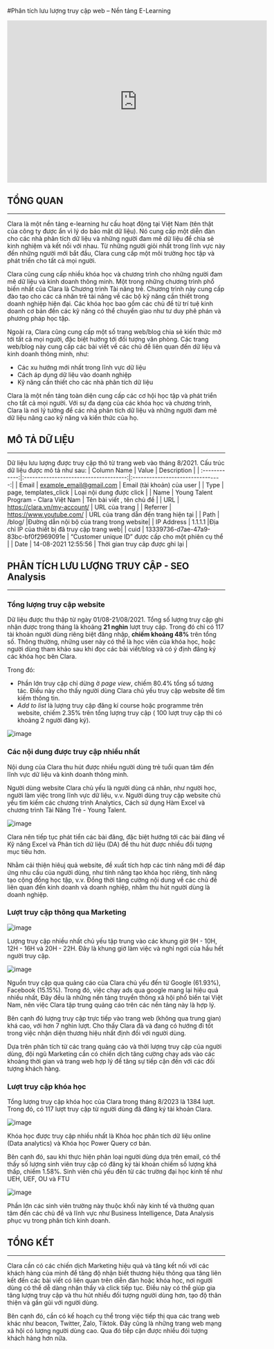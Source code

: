 #Phân tích lưu lượng truy cập web – Nền tảng E-Learning

<iframe title="SEO Analysis" width="600" height="373.5" src="https://app.powerbi.com/view?r=eyJrIjoiZWJmMTRkNTMtZmFkNi00YmJmLWI4MDEtNzk1NTU0NjY1NWViIiwidCI6ImUyY2JlMDJjLTJkM2UtNGVjNi1hY2RkLTY2YTA3ZTlkNTBhNiIsImMiOjZ9&pageName=ReportSection" frameborder="0" allowFullScreen="true"></iframe>

## TỔNG QUAN 
***

Clara là một nền tảng e-learning hư cấu hoạt động tại Việt Nam (tên thật của công ty được ẩn vì lý do bảo mật dữ liệu). Nó cung cấp một diễn đàn cho các nhà phân tích dữ liệu và những người đam mê dữ liệu để chia sẻ kinh nghiệm và kết nối với nhau. Từ những người giỏi nhất trong lĩnh vực này đến những người mới bắt đầu, Clara cung cấp một môi trường học tập và phát triển cho tất cả mọi người.

Clara cũng cung cấp nhiều khóa học và chương trình cho những người đam mê dữ liệu và kinh doanh thông minh. Một trong những chương trình phổ biến nhất của Clara là Chương trình Tài năng trẻ. Chương trình này cung cấp đào tạo cho các cá nhân trẻ tài năng về các bộ kỹ năng cần thiết trong doanh nghiệp hiện đại. Các khóa học bao gồm các chủ đề từ trí tuệ kinh doanh cơ bản đến các kỹ năng có thể chuyển giao như tư duy phê phán và phương pháp học tập. 

Ngoài ra, Clara cũng cung cấp một số trang web/blog chia sẻ kiến thức mở tới tất cả mọi người, đặc biệt hướng tới đối tượng văn phòng. Các trang web/blog này cung cấp các bài viết về các chủ đề liên quan đến dữ liệu và kinh doanh thông minh, như:

* Các xu hướng mới nhất trong lĩnh vực dữ liệu
* Cách áp dụng dữ liệu vào doanh nghiệp
* Kỹ năng cần thiết cho các nhà phân tích dữ liệu

Clara là một nền tảng toàn diện cung cấp các cơ hội học tập và phát triển cho tất cả mọi người. Với sự đa dạng của các khóa học và chương trình, Clara là nơi lý tưởng để các nhà phân tích dữ liệu và những người đam mê dữ liệu nâng cao kỹ năng và kiến thức của họ.

## MÔ TẢ DỮ LIỆU
***
Dữ liệu lưu lượng được truy cập thô từ trang web vào tháng 8/2021. Cấu trúc dữ liệu được mô tả như sau:
|  Column Name  |                  Value                |               Description        |
| :------------:|:-------------------------------------:|:--------------------------------:|
|    Email      |       example_email@gmail.com         |  Email (tài khoản) của user |
|     Type      |         page, templates_click         |  Loại nội dung được click |
|     Name      | Young Talent Program - Clara Việt Nam |   Tên bài viết , tên chủ đề |
|    URL        |       https://clara.vn/my-account/    |  URL của trang   | 
|    Referrer   |        https://www.youtube.com/       | URL của trang dẫn đến trang hiện tại |
|    Path       |                /blog/                 |Đường dẫn nội bộ của trang trong website|
|    IP Address |                  1.1.1.1              |Địa chỉ IP của thiết bị đã truy cập trang web|
|     cuid      | 13339736-d7ae-47a9-83bc-bf0f2969091e  | “Customer unique ID” được cấp cho một phiên cụ thể |
|    Date       |          14-08-2021 12:55:56          | Thời gian truy câp được ghi lại   |


## PHÂN TÍCH LƯU LƯỢNG TRUY CẬP - SEO Analysis
***
### Tổng lượng truy cập website
Dữ liệu được thu thập từ ngày 01/08-21/08/2021. 
Tổng số lượng truy cập ghi nhận được trong tháng là khoảng **21 nghìn** lượt truy cập. Trong đó chỉ có 117 tài khoản người dùng riêng biệt đăng nhập, **chiếm khoảng 48%** trên tổng số. Thông thường, những user này có thể là học viên của khóa học, hoặc người dùng tham khảo sau khi đọc các bài viết/blog và có ý định đăng ký các khóa học bên Clara.

Trong đó:
- Phần lớn truy cập chỉ dừng ở *page view*, chiếm 80.4% tổng số tương tác. Điều này cho thấy người dùng Clara chủ yếu truy cập website để tìm kiếm thông tin.
- *Add to list* là lượng truy cập đăng kí course hoặc programme trên website, chiếm 2.35% trên tổng lượng truy cập ( 100 lượt truy cập thì có khoảng 2 người đăng ký).
  
![image](https://github.com/levythaoanh/SEO-Analysis---eLearning-website/assets/133214536/dd87dd53-27eb-4666-94a7-b9aaaad5fb18)

### Các nội dung được truy cập nhiều nhất
Nội dung của Clara thu hút được nhiều người dùng trẻ tuổi quan tâm đến lĩnh vực dữ liệu và kinh doanh thông minh.

Người dùng website Clara chủ yếu là người dùng cá nhân, như người học, người làm việc trong lĩnh vực dữ liệu, v.v. Người dùng truy cập website chủ yếu tìm kiếm các chương trình Analytics, Cách sử dụng Hàm Excel và chương trình Tài Năng Trẻ - Young Talent.

![image](https://github.com/levythaoanh/SEO-Analysis---eLearning-website/assets/133214536/1a9ef891-b0d7-4b16-b71a-8e3e62f34563)

Clara nên tiếp tục phát tiển các bài đăng, đặc biệt hướng tới các bài đăng về Kỹ năng Excel và Phân tích dữ liệu (DA) để thu hút được nhiều đối tượng mục tiêu hơn. 

Nhằm cải thiện hiêuj quả website, đề xuất tích hợp các tính năng mới để đáp ứng nhu cầu của người dùng, như tính năng tạo khóa học riêng, tính năng tạo cộng đồng học tập, v.v. Đồng thời tăng cường nội dung về các chủ đề liên quan đến kinh doanh và doanh nghiệp, nhằm thu hút người dùng là doanh nghiệp.

### Lượt truy cập thông qua Marketing

![image](https://github.com/levythaoanh/SEO-Analysis---eLearning-website/assets/133214536/ee5269ee-4859-4e35-bf91-8131bb0b41b7)

Lượng truy cập nhiều nhất chủ yếu tập trung vào các khung giờ 9H - 10H, 12H - 16H và 20H - 22H. Đây là khung giờ làm việc và nghỉ ngơi của hầu hết người truy cập. 

![image](https://github.com/levythaoanh/SEO-Analysis---eLearning-website/assets/133214536/a4a9c5c6-952e-422a-ac45-bd0aa11fb718)

Nguồn truy cập qua quảng cáo của Clara chủ yếu đến từ Google (61.93%), Facebook (15.15%). Trong đó, việc chạy ads qua google mang lại hiệu quả nhiều nhất, Đây đều là những nền tảng truyền thông xã hội phổ biến tại Việt Nam, nên việc Clara tập trung quảng cáo trên các nền tảng này là hợp lý.

Bên cạnh đó lượng truy cập trực tiếp vào trang web (không qua trung gian) khá cao, với hơn 7 nghìn lượt. Cho thấy Clara đã và đang có hướng đi tốt trong việc nhận diện thương hiệu nhất định đối với người dùng.

Dựa trên phân tích từ các trang quảng cáo và thời lượng truy cập của người dùng, đội ngũ Marketing cần có chiến dịch tăng cường chạy ads vào các khoảng thời gian và trang web hợp lý để tăng sự tiếp cận đến với các đối tượng khách hàng.

### Lượt truy cập khóa học
Tổng lượng truy cập khóa học của Clara trong tháng 8/2023 là 1384 lượt. Trong đó, có 117 lượt truy cập từ người dùng đã đăng ký tài khoản Clara.

![image](https://github.com/levythaoanh/SEO-Analysis---eLearning-website/assets/133214536/d4a15a7e-889e-43a1-950f-78fa63511e9e)

Khóa học được truy cập nhiều nhất là Khóa học phân tích dữ liệu online (Data analytics) và Khóa học Power Query cơ bản.

Bên cạnh đó, sau khi thực hiện phân loại người dùng dựa trên email, có thể thấy số lượng sinh viên truy cập có đăng ký tài khoản chiếm số lượng khá thấp, chiếm 1.58%. Sinh viên chủ yếu đến từ các trường đại học kinh tế như UEH, UEF, OU và FTU

![image](https://github.com/levythaoanh/SEO-Analysis---eLearning-website/assets/133214536/8efc8f26-fa40-45d9-ac2c-b8308ed085be)

Phần lớn các sinh viên trường này thuộc khối này kinh tế và thường quan tâm đến các chủ đề và lĩnh vực như Business Intelligence, Data Analysis phục vụ trong phân tích kinh doanh.

## TỔNG KẾT
***
Clara cần có các chiến dịch Marketing hiệu quả và tăng kết nối với các khách hàng của mình để tăng độ nhận biết thương hiệu thông qua tăng liên kết đến các bài viết có liên quan trên diễn đàn hoặc khóa học, nơi người dùng có thể dễ dàng nhận thấy và click tiếp tục. Điều này có thể giúp gia tăng lượng truy cập và thu hút nhiều đối tượng người dùng hơn, tạo độ thân thiện và gần gũi với người dùng.

Bên cạnh đó, cần có kế hoạch cụ thể trong việc tiếp thị qua các trang web khác như beacon, Twitter, Zalo, Tiktok. Đây cũng là những trang web mạng xã hội có lượng người dùng cao. Qua đó tiếp cận được nhiều đói tượng khách hàng hơn nữa. 
